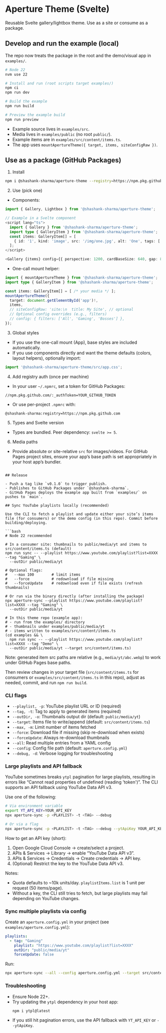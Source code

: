 # Aperture Theme (Svelte)

Reusable Svelte gallery/lightbox theme. Use as a site or consume as a package.

## Develop and run the example (local)

The repo now treats the package in the root and the demo/visual app in `examples/`.

```bash
# Node 22
nvm use 22

# Install and run (root scripts target examples/)
npm ci
npm run dev

# Build the example
npm run build

# Preview the example build
npm run preview
```

- Example source lives in `examples/src`.
- Media lives in `examples/public` (no root `public/`).
- Example items are in `examples/src/content/items.ts`.
- The app uses `mountApertureTheme({ target, items, siteConfigRaw })`.

## Use as a package (GitHub Packages)

1. Install

```bash
npm i @shashank-sharma/aperture-theme --registry=https://npm.pkg.github.com
```

2. Use (pick one)

- Components:
```ts
import { Gallery, Lightbox } from '@shashank-sharma/aperture-theme';

// Example in a Svelte component
<script lang="ts">
  import { Gallery } from '@shashank-sharma/aperture-theme';
  import type { GalleryItem } from '@shashank-sharma/aperture-theme';
  const items: GalleryItem[] = [
    { id: '1', kind: 'image', src: '/img/one.jpg', alt: 'One', tags: ['cat'] },
  ];
</script>

<Gallery {items} config={{ perspective: 1200, cardBaseSize: 640, gap: 80, parallaxStrength: 0.4, hoverLift: 16, hoverScale: 1.02, inertia: 0.12 }} />
```

- One-call mount helper:
```ts
import { mountApertureTheme } from '@shashank-sharma/aperture-theme';
import type { GalleryItem } from '@shashank-sharma/aperture-theme';

const items: GalleryItem[] = [ /* your media */ ];
mountApertureTheme({
  target: document.getElementById('app')!,
  items,
  // siteConfigRaw: 'site:\n  title: My Site', // optional
  // Optional config overrides (e.g., filters)
  // config: { filters: ['All', 'Gaming', 'Bosses'] },
});
```

3. Global styles

- If you use the one-call mount (App), base styles are included automatically.
- If you use components directly and want the theme defaults (colors, layout helpers), optionally import:
```ts
import '@shashank-sharma/aperture-theme/src/app.css';
```

4. Add registry auth (once per machine)

- In your user `~/.npmrc`, set a token for GitHub Packages:
```
//npm.pkg.github.com/:_authToken=YOUR_GITHUB_TOKEN
```
- Or use per-project `.npmrc` with:
```
@shashank-sharma:registry=https://npm.pkg.github.com
```

5. Types and Svelte version

- Types are bundled. Peer dependency: `svelte >= 5`.

6. Media paths

- Provide absolute or site-relative `src` for images/videos. For GitHub Pages project sites, ensure your app’s base path is set appropriately in your host app’s bundler.
```

## Release

- Push a tag like `v0.1.0` to trigger publish.
- Publishes to GitHub Packages under `@shashank-sharma`.
- GitHub Pages deploys the example app built from `examples/` on pushes to `main`.

## Sync YouTube playlists locally (recommended)

Use the CLI to fetch a playlist and update either your site’s items file (for consumers) or the demo config (in this repo). Commit before building/deploying.

```bash
# Node 22 recommended

# In a consumer site: thumbnails to public/media/yt and items to src/content/items.ts (default)
npm run sync -- --playlist https://www.youtube.com/playlist?list=XXXX --tag "Gaming" \
  --outDir public/media/yt

# Optional flags:
#   --max 100        # limit items
#   --force          # redownload if file missing
#   --forceUpdate    # redownload even if file exists (refresh thumbnails)

# Or run via the binary directly (after installing the package)
npx aperture-sync --playlist https://www.youtube.com/playlist?list=XXXX --tag "Gaming" \
  --outDir public/media/yt

# In this theme repo (example app):
# - run from the examples/ directory
# - thumbnails under examples/public/media/yt
# - items written to examples/src/content/items.ts
(cd examples && \
  npm run sync -- --playlist https://www.youtube.com/playlist?list=XXXX --tag "Demo" \
  --outDir public/media/yt --target src/content/items.ts)
```

Note: generated item src paths are relative (e.g., `media/yt/abc.webp`) to work under GitHub Pages base paths.

Then review changes in your target file (`src/content/items.ts` for consumers or `examples/src/content/items.ts` in this repo), adjust as needed, commit, and run `npm run build`.


### CLI flags

- `--playlist, -p`: YouTube playlist URL or ID (required)
- `--tag, -t`: Tag to apply to generated items (required)
- `--outDir, -o`: Thumbnails output dir (default: `public/media/yt`)
- `--target`: Items file to write/append (default: `src/content/items.ts`)
- `--max, -m`: Limit number of items fetched
- `--force`: Download file if missing (skip re-download when exists)
- `--forceUpdate`: Always re-download thumbnails
- `--all`: Read multiple entries from a YAML config
- `--config`: Config file path (default: `aperture.config.yml`)
- `--debug, -d`: Verbose logging for troubleshooting

### Large playlists and API fallback

YouTube sometimes breaks `ytpl` pagination for large playlists, resulting in errors like “Cannot read properties of undefined (reading 'token')”. The CLI supports an API fallback using YouTube Data API v3.

Use one of the following:

```bash
# Via environment variable
export YT_API_KEY=YOUR_API_KEY
npx aperture-sync -p <PLAYLIST> -t <TAG> --debug

# Or via a flag
npx aperture-sync -p <PLAYLIST> -t <TAG> --debug --ytApiKey YOUR_API_KEY
```

How to get an API key (short):
1. Open Google Cloud Console → create/select a project.
2. APIs & Services → Library → enable “YouTube Data API v3”.
3. APIs & Services → Credentials → Create credentials → API key.
4. (Optional) Restrict the key to the YouTube Data API v3.

Notes:
- Quota defaults to ~10k units/day. `playlistItems.list` is 1 unit per request (50 items/page).
- Without a key, the CLI still tries to fetch, but large playlists may fail depending on YouTube changes.

### Sync multiple playlists via config

Create an `aperture.config.yml` in your project (see `examples/aperture.config.yml`):

```yaml
playlists:
  - tag: "Gaming"
    playlist: "https://www.youtube.com/playlist?list=XXXX"
    outDir: "public/media/yt"
    forceUpdate: false
```

Run:

```bash
npx aperture-sync --all --config aperture.config.yml --target src/content/items.ts
```

### Troubleshooting

- Ensure Node 22+.
- Try updating the `ytpl` dependency in your host app:
  ```bash
  npm i ytpl@latest
  ```
- If you still hit pagination errors, use the API fallback with `YT_API_KEY` or `--ytApiKey`.

